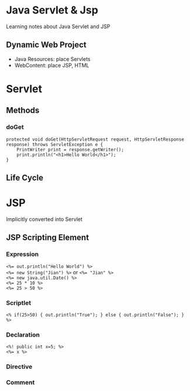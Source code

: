 # Java Servlet & Jsp
Learning notes about Java Servlet and JSP

## Dynamic Web Project
* Java Resources: place Servlets
* WebContent: place JSP, HTML

# Servlet
## Methods
### doGet
```
protected void doGet(HttpServletRequest request, HttpServletResponse response) throws ServletException e {
    PrintWriter print = response.getWriter();
    print.println("<h1>Hello World</h1>");
}
```
## Life Cycle


# JSP
Implicitly converted into Servlet

## JSP Scripting Element
### Expression
`<%= out.println("Hello World") %>`  
`<%= new String("Jian") %>` or `<%= "Jian" %>`  
`<%= new java.util.Date() %>`  
`<%= 25 * 10 %>`  
`<%= 25 > 50 %>`  

### Scriptlet
`<% if(25>50) { out.println("True"); } else { out.println("False"); } %>`

### Declaration
```
<%! public int x=5; %>
<%= x %>
```
### Directive
### Comment


